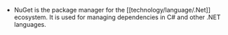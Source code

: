 - NuGet is the package manager for the [[technology/language/.Net]] ecosystem. It is used for managing dependencies in C# and other .NET languages.
